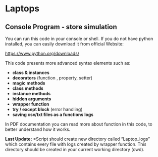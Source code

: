 ﻿# Laptops

## Console Program - store simulation

You can run this code in your console or shell. If you do not have python installed, you can easily download it from official Website:

https://www.python.org/downloads/


This code presents more advanced syntax elements such as:
* **class & instances**
* **decorators** (function , property, setter)
* **magic methods**
* **class methods**
* **instance methods**
* **hidden arguments**
* **wrapper function**
* **try / except block** (error handling)
* **saving csv/txt files as a functions logs**

In PDF documentation you can read more about function in this code, to better understand how it works.

**Last Update:**
*Script should create new directory called “Laptop_logs” which contains every file with logs created by wrapper function. This directory should be created in your current working directory (cwd).
